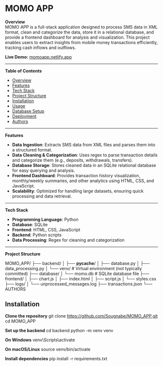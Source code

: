# MOMO APP

**Overview**  
MOMO APP is a full-stack application designed to process SMS data in XML format, clean and categorize the data, store it in a relational database, and provide a frontend dashboard for analysis and visualization. This project enables users to extract insights from mobile money transactions efficiently, tracking cash inflows and outflows.

**Live Demo:** [momoapp.netlify.app](https://momoapp.netlify.app)

---

**Table of Contents**  
- [Overview](#overview)  
- [Features](#features)  
- [Tech Stack](#tech-stack)  
- [Project Structure](#project-structure)  
- [Installation](#installation)  
- [Usage](#usage)  
- [Database Setup](#database-setup)  
- [Deployment](#deployment)  
- [Authors](#authors)

---

**Features**  
- **Data Ingestion**: Extracts SMS data from XML files and parses them into a structured format.  
- **Data Cleaning & Categorization**: Uses regex to parse transaction details and categorize them (e.g., deposits, withdrawals, transfers).  
- **Database Storage**: Stores cleaned data in an SQLite relational database for easy querying and analysis.  
- **Frontend Dashboard**: Provides transaction history visualization, monthly/weekly summaries, and other analytics using HTML, CSS, and JavaScript.  
- **Scalability**: Optimized for handling large datasets, ensuring quick processing and data retrieval.

---

**Tech Stack**  
- **Programming Language**: Python  
- **Database**: SQLite  
- **Frontend**: HTML, CSS, JavaScript  
- **Backend**: Python scripts  
- **Data Processing**: Regex for cleaning and categorization

---

**Project Structure**  

MOMO_APP/
├── backend/
│   ├── __pycache__/
│   ├── database.py
│   ├── data_processing.py
│   └── venv/           # Virtual environment (not typically committed)
├── database/
│   └── momo.db         # SQLite database file
├── frontend/
│   ├── chart.js
│   ├── index.html
│   ├── script.js
│   └── styles.css
├── logs/
│   └── unprocessed_messages.log
├── transactions.json
└── AUTHORS

## Installation

**Clone the repository**
git clone https://github.com/Sougnabe/MOMO_APP.git
cd MOMO_APP

**Set up the backend**
cd backend
python -m venv venv

**On Windows**
venv\Scripts\activate

**On macOS/Linux**
source venv/bin/activate

**Install dependencies**
pip install -r requirements.txt


